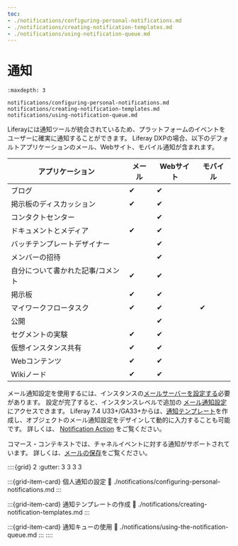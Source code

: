 ```yaml
---
toc:
- ./notifications/configuring-personal-notifications.md
- ./notifications/creating-notification-templates.md
- ./notifications/using-notification-queue.md
---
```


# 通知

```{toctree}
:maxdepth: 3

notifications/configuring-personal-notifications.md
notifications/creating-notification-templates.md
notifications/using-notification-queue.md
```

Liferayには通知ツールが統合されているため、プラットフォームのイベントをユーザーに確実に通知することができます。 Liferay DXPの場合、以下のデフォルトアプリケーションのメール、Webサイト、モバイル通知が含まれます。

| アプリケーション          | メール      | Webサイト   | モバイル     |
| ----------------- | -------- | -------- | -------- |
| ブログ               | &#10004; | &#10004; |          |
| 掲示板のディスカッション      | &#10004; | &#10004; |          |
| コンタクトセンター         |          | &#10004; |          |
| ドキュメントとメディア       | &#10004; | &#10004; |          |
| バッチテンプレートデザイナー    |          | &#10004; |          |
| メンバーの招待           |          | &#10004; |          |
| 自分について書かれた記事/コメント | &#10004; | &#10004; |          |
| 掲示板               | &#10004; | &#10004; |          |
| マイワークフロータスク       | &#10004; | &#10004; | &#10004; |
| 公開                |          | &#10004; |          |
| セグメントの実験          | &#10004; | &#10004; |          |
| 仮想インスタンス共有        | &#10004; | &#10004; |          |
| Webコンテンツ          | &#10004; | &#10004; |          |
| Wikiノード           | &#10004; | &#10004; |          |

メール通知設定を使用するには、インスタンスの[メールサーバーを設定する](../installation-and-upgrades/setting-up-liferay/configuring-mail.md)必要があります。 設定が完了すると、インスタンスレベルで追加の [メール通知設定](../system-administration/configuring-liferay/virtual-instances/email-settings.md)にアクセスできます。 Liferay 7.4 U33+/GA33+からは、[通知テンプレート](./notifications/creating-notification-templates.md)を作成し、オブジェクトのメール通知設定をデザインして動的に入力することも可能です。 詳しくは、 [Notification Action](../building-applications/objects/creating-and-managing-objects/defining-object-actions.md#notification-actions) をご覧ください。

コマース・コンテキストでは、チャネルイベントに対する通知がサポートされています。 詳しくは、[メールの保存](https://learn.liferay.com/commerce/latest/en/store-management/sending-emails/store-emails.html)をご覧ください。

::::{grid} 2
:gutter: 3 3 3 3

:::{grid-item-card} 個人通知の設定
:link: ./notifications/configuring-personal-notifications.md
:::

:::{grid-item-card} 通知テンプレートの作成
:link: ./notifications/creating-notification-templates.md
:::

:::{grid-item-card} 通知キューの使用
:link: ./notifications/using-the-notification-queue.md
:::
::::
